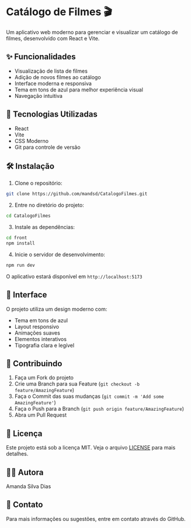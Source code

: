 # Catálogo de Filmes 🎬

Um aplicativo web moderno para gerenciar e visualizar um catálogo de filmes, desenvolvido com React e Vite.

## ✨ Funcionalidades

- Visualização de lista de filmes
- Adição de novos filmes ao catálogo
- Interface moderna e responsiva
- Tema em tons de azul para melhor experiência visual
- Navegação intuitiva

## 🚀 Tecnologias Utilizadas

- React
- Vite
- CSS Moderno
- Git para controle de versão

## 🛠️ Instalação

1. Clone o repositório:
```bash
git clone https://github.com/mandsd/CatalogoFilmes.git
```

2. Entre no diretório do projeto:
```bash
cd CatalogoFilmes
```

3. Instale as dependências:
```bash
cd front
npm install
```

4. Inicie o servidor de desenvolvimento:
```bash
npm run dev
```

O aplicativo estará disponível em `http://localhost:5173`

## 🎨 Interface

O projeto utiliza um design moderno com:
- Tema em tons de azul
- Layout responsivo
- Animações suaves
- Elementos interativos
- Tipografia clara e legível

## 🤝 Contribuindo

1. Faça um Fork do projeto
2. Crie uma Branch para sua Feature (`git checkout -b feature/AmazingFeature`)
3. Faça o Commit das suas mudanças (`git commit -m 'Add some AmazingFeature'`)
4. Faça o Push para a Branch (`git push origin feature/AmazingFeature`)
5. Abra um Pull Request

## 📝 Licença

Este projeto está sob a licença MIT. Veja o arquivo [LICENSE](LICENSE) para mais detalhes.

## 👩‍💻 Autora

Amanda Silva Dias

## 📧 Contato

Para mais informações ou sugestões, entre em contato através do GitHub. 